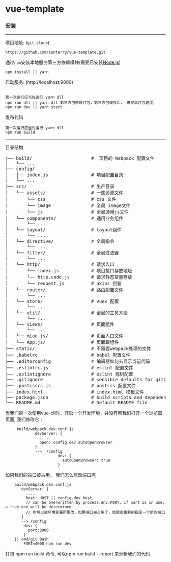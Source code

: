 # vue-template

### 安装

***
项目地址: (`git clone`)
```shell
https://github.com/sunterry/vue-template.git
```
通过`npm`安装本地服务第三方依赖模块(需要已安装[Node.js](https://nodejs.org/))

```
npm install || yarn
```
启动服务: (http://localhost:9000)

```

第一次运行应当先运行 yarn dll
npm run dll || yarn dll 第三方包依赖打包，第三方包缓存后， 来提高打包速度，
npm run dev || yarn start

```
发布代码

```
第一次运行应当先运行 yarn dll
npm run build
```
***
目录结构

<pre>
├── build/                      #  项目的 Webpack 配置文件
│   └── ...
├── config/
│   ├── index.js                # 项目配置目录
│   └── ...
├── src/                        # 生产目录
│   └── assets/                 # 一些资源文件
│       └── css                 # css 文件
│       └── image               # 全局 image文件
│       └── js                  # 全局通用js文件
│   └── components/             # 通用业务组件
│       └── ...
│   └── layout/                 # layout组件
│       └── ...
│   └── directive/              # 全局指令
│       └── ...
│   └── filter/                 # 全局过滤器
│       └── ...
│   └── http/                   # 请求入口
│       └── index.js            # 项目接口存放地址
│       └── http.code.js        # 请求静态常量存放
│       └── request.js          # axios 封装
│   └── router/                 # 路由配置文件
│       └── ...
│   └── store/                  # vuex 配置
│       └── ...
│   └── util/                   # 全局的工具方法
│       └── ...
│   └── views/                  # 页面组件
│       └── ...
│   └── mian.js/                # 页面入口文件
│   └── App.js/                 # 页面跟组件
├── static/                     # 不需要webpack处理的文件
├── .babelrc                    # babel 配置文件
├── .editorconfig               # 编辑器如何去显示当前代码
├── .eslintrc.js                # eslint 配置文件
├── .eslintignore               # eslint 规则配置
├── .gitignore                  # sensible defaults for gitignore
├── .postcssrc.js               # postcss 配置文件
├── index.html                  # index.html 模板文件
├── package.json                # build scripts and dependencies
└── README.md                   # Default README file
</pre>


当我们第一次使用vue-cli时，开启一个开发环境，并没有帮我们打开一个浏览器页面, 我们修改它：

```
     build/webpack.dev.conf.js
             devServer: {
               ....
               open: config.dev.autoOpenBrowser
             }
             -->  /config
                       dev: {
                         autoOpenBrowser: true
                       }

 ```

如果我们的端口被占用， 我们怎么修改端口呢

```
    build/webpack.dev.conf.js
       devServer: {
         ....
         host: HOST || config.dev.host,
         // can be overwritten by process.env.PORT, if port is in use, a free one will be determined
         // 你可以被环境变量所更改，如果端口被占用了，他就会重新的指定一个新的端口
       }
       --> /config
        dev: {
          port:2000
        }
    || cmd/git Bash
        PORT=4000 npm run dev

```

打包  npm run build 命令, 可以npm run build --report 来分析我们的代码
